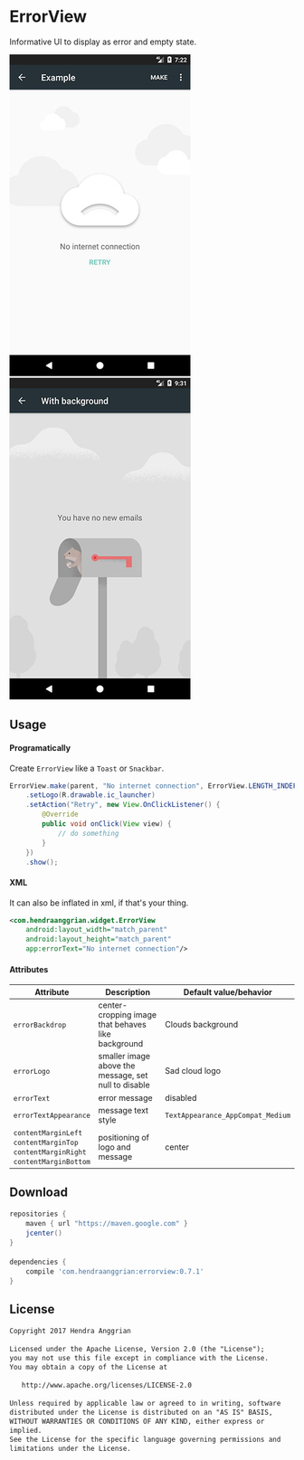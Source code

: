 ErrorView
=========
Informative UI to display as error and empty state.

![demo1][demo1] ![demo2][demo2]

Usage
-----
#### Programatically
Create `ErrorView` like a `Toast` or `Snackbar`.
```java
ErrorView.make(parent, "No internet connection", ErrorView.LENGTH_INDEFINITE)
    .setLogo(R.drawable.ic_launcher)
    .setAction("Retry", new View.OnClickListener() {
        @Override
        public void onClick(View view) {
            // do something
        }
    })
    .show();
```

#### XML
It can also be inflated in xml, if that's your thing.
```xml
<com.hendraanggrian.widget.ErrorView
    android:layout_width="match_parent"
    android:layout_height="match_parent"
    app:errorText="No internet connection"/>
```

#### Attributes
| Attribute                                                                                  | Description                                          | Default value/behavior            |
|--------------------------------------------------------------------------------------------|------------------------------------------------------|-----------------------------------|
| `errorBackdrop`                                                                            | center-cropping image that behaves like background   | Clouds background                 |
| `errorLogo`                                                                                | smaller image above the message, set null to disable | Sad cloud logo                    |
| `errorText`                                                                                | error message                                        | disabled                          |
| `errorTextAppearance`                                                                      | message text style                                   | `TextAppearance_AppCompat_Medium` |
| `contentMarginLeft`<br>`contentMarginTop`<br>`contentMarginRight`<br>`contentMarginBottom` | positioning of logo and message                      | center                            |

Download
--------
```gradle
repositories {
    maven { url "https://maven.google.com" }
    jcenter()
}

dependencies {
    compile 'com.hendraanggrian:errorview:0.7.1'
}
```

License
-------
    Copyright 2017 Hendra Anggrian

    Licensed under the Apache License, Version 2.0 (the "License");
    you may not use this file except in compliance with the License.
    You may obtain a copy of the License at

       http://www.apache.org/licenses/LICENSE-2.0

    Unless required by applicable law or agreed to in writing, software
    distributed under the License is distributed on an "AS IS" BASIS,
    WITHOUT WARRANTIES OR CONDITIONS OF ANY KIND, either express or implied.
    See the License for the specific language governing permissions and
    limitations under the License.
    
[demo1]: /art/ss1.jpg
[demo2]: /art/ss2.jpg